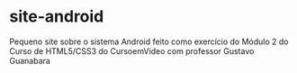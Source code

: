 # site-android
 Pequeno site sobre o sistema Android feito como exercício do Módulo 2 do Curso de HTML5/CSS3 do CursoemVideo com professor Gustavo Guanabara

